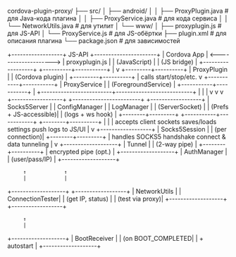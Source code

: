cordova-plugin-proxy/
├── src/
│   ├── android/
│   │   ├── ProxyPlugin.java           # для Java-кода плагина
│   │   ├── ProxyService.java          # для кода сервиса
│   │   └── NetworkUtils.java          # для утилит
│   └── www/
│       ├── proxyplugin.js             # для JS-API
│       └── ProxyService.js            # для JS-обёртки
├── plugin.xml                         # для описания плагина
└── package.json                       # для зависимостей


+------------------+         JS-API         +----------------------+
|  Cordova App     | <--------------------> |  proxyplugin.js      |
|  (JavaScript)    |                        |  (JS bridge)         |
+------------------+                        +----------+-----------+
                                                     |
                                                     v
                                           +---------+----------+
                                           |    ProxyPlugin     |
                                           |  (Cordova plugin)  |
                                           +---------+----------+
                                                     |
                                           calls start/stop/etc.
                                                     v
                                         +-----------+-----------+
                                         |     ProxyService      |
                                         |  (ForegroundService)  |
                                         +-----------+-----------+
                                                     |
                           +-------------------------+---------------------------+
                           |                         |                           |
                           v                         v                           v
              +------------------+     +------------------------+     +------------------+
              |   Socks5Server   |     |     ConfigManager      |     |    LogManager     |
              | (ServerSocket)   |     | (Prefs + JS-accessible)|     | (logs + ws hook)  |
              +--------+---------+     +-----------+------------+     +--------+----------+
                       |                           |                           |
             accepts client sockets        saves/loads settings       push logs to JS/UI
                       |
                       v
              +------------------+
              |  Socks5Session   |
              |  (per connection)|
              +--------+---------+
                       |
              handles SOCKS5 handshake
              connect & data tunneling
                       |
                       v
              +-------------------+
              |     Tunnel        |
              | (2-way pipe)      |
              +--------+----------+
                       |
               encrypted pipe (opt.)
                       |
              +-------------------+
              |   AuthManager     |
              |  (user/pass/IP)   |
              +-------------------+

         ↑            ↑
         |            |
+-------------------+  +------------------+
|   NetworkUtils    |  |  ConnectionTester|
| (get IP, status)  |  |  (test via proxy)|
+-------------------+  +------------------+

         ↑
         |
+-------------------+
|  BootReceiver     |
| (on BOOT_COMPLETED|
|   + autostart     |
+-------------------+
